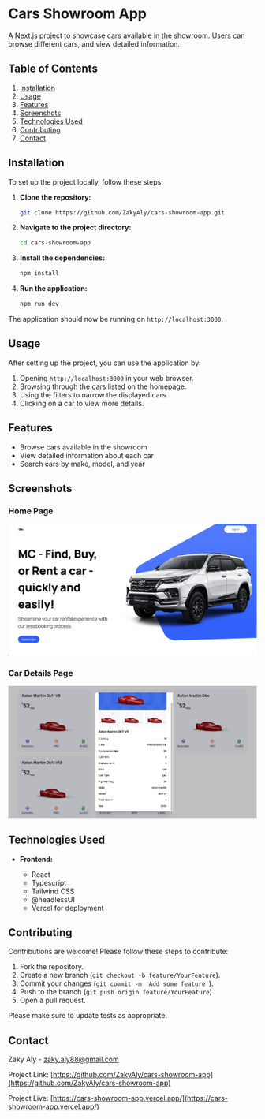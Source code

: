# Cars Showroom App

A [Next.js](https://nextjs.org/) project to showcase cars available in the showroom. [Users](https://cars-showroom-app.vercel.app/) can browse different cars, and view detailed information.

## Table of Contents

1. [Installation](#installation)
2. [Usage](#usage)
3. [Features](#features)
4. [Screenshots](#screenshots)
5. [Technologies Used](#technologies-used)
6. [Contributing](#contributing)
7. [Contact](#contact)

## Installation

To set up the project locally, follow these steps:

1. **Clone the repository:**

   ```bash
   git clone https://github.com/ZakyAly/cars-showroom-app.git
   ```

2. **Navigate to the project directory:**

   ```bash
   cd cars-showroom-app
   ```

3. **Install the dependencies:**

   ```bash
   npm install
   ```

4. **Run the application:**
   ```bash
   npm run dev
   ```

The application should now be running on `http://localhost:3000`.

## Usage

After setting up the project, you can use the application by:

1. Opening `http://localhost:3000` in your web browser.
2. Browsing through the cars listed on the homepage.
3. Using the filters to narrow the displayed cars.
4. Clicking on a car to view more details.

## Features

- Browse cars available in the showroom
- View detailed information about each car
- Search cars by make, model, and year

## Screenshots

### Home Page

![Home Page](/public/home-page.png)

### Car Details Page

![Car Details Page](/public/car-details.png)

## Technologies Used

- **Frontend:**

  - React
  - Typescript
  - Tailwind CSS
  - @headlessUI
  - Vercel for deployment

## Contributing

Contributions are welcome! Please follow these steps to contribute:

1. Fork the repository.
2. Create a new branch (`git checkout -b feature/YourFeature`).
3. Commit your changes (`git commit -m 'Add some feature'`).
4. Push to the branch (`git push origin feature/YourFeature`).
5. Open a pull request.

Please make sure to update tests as appropriate.

## Contact

Zaky Aly - [zaky.aly88@gmail.com](mailto:zaky.aly88@gmail.com)

Project Link: [https://github.com/ZakyAly/cars-showroom-app](https://github.com/ZakyAly/cars-showroom-app)

Project Live: [https://cars-showroom-app.vercel.app/](https://cars-showroom-app.vercel.app/)

